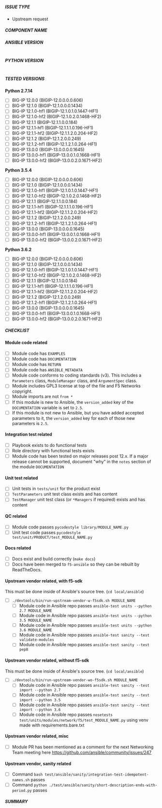 <!--- Verify first that your issue/request is not already reported in GitHub -->

##### ISSUE TYPE
<!--- Pick one below and delete the rest: -->
 - Upstream request

##### COMPONENT NAME
<!--- Name of the module/role/task -->

##### ANSIBLE VERSION
<!--- Paste verbatim output from “ansible --version” between quotes below -->
```

```

##### PYTHON VERSION
<!--- Paste verbatim output from “python -V” between quotes below -->
```

```

##### TESTED VERSIONS
<!---
Paste a list of BIG-IP versions this was tested on.
This is usually reflected in the playbook that runs the functional test.

Check the tested versions
-->
**Python 2.7.14**
- [ ] BIG-IP 12.0.0 (BIGIP-12.0.0.0.0.606)
- [ ] BIG-IP 12.1.0 (BIGIP-12.1.0.0.0.1434)
- [ ] BIG-IP 12.1.0-hf1 (BIGIP-12.1.0.1.0.1447-HF1)
- [ ] BIG-IP 12.1.0-hf2 (BIGIP-12.1.0.2.0.1468-HF2)
- [ ] BIG-IP 12.1.1 (BIGIP-12.1.1.0.0.184)
- [ ] BIG-IP 12.1.1-hf1 (BIGIP-12.1.1.1.0.196-HF1)
- [ ] BIG-IP 12.1.1-hf2 (BIGIP-12.1.1.2.0.204-HF2)
- [ ] BIG-IP 12.1.2 (BIGIP-12.1.2.0.0.249)
- [ ] BIG-IP 12.1.2-hf1 (BIGIP-12.1.2.1.0.264-HF1)
- [ ] BIG-IP 13.0.0 (BIGIP-13.0.0.0.0.1645)
- [ ] BIG-IP 13.0.0-hf1 (BIGIP-13.0.0.1.0.1668-HF1)
- [ ] BIG-IP 13.0.0-hf2 (BIGIP-13.0.0.2.0.1671-HF2)

**Python 3.5.4**
- [ ] BIG-IP 12.0.0 (BIGIP-12.0.0.0.0.606)
- [ ] BIG-IP 12.1.0 (BIGIP-12.1.0.0.0.1434)
- [ ] BIG-IP 12.1.0-hf1 (BIGIP-12.1.0.1.0.1447-HF1)
- [ ] BIG-IP 12.1.0-hf2 (BIGIP-12.1.0.2.0.1468-HF2)
- [ ] BIG-IP 12.1.1 (BIGIP-12.1.1.0.0.184)
- [ ] BIG-IP 12.1.1-hf1 (BIGIP-12.1.1.1.0.196-HF1)
- [ ] BIG-IP 12.1.1-hf2 (BIGIP-12.1.1.2.0.204-HF2)
- [ ] BIG-IP 12.1.2 (BIGIP-12.1.2.0.0.249)
- [ ] BIG-IP 12.1.2-hf1 (BIGIP-12.1.2.1.0.264-HF1)
- [ ] BIG-IP 13.0.0 (BIGIP-13.0.0.0.0.1645)
- [ ] BIG-IP 13.0.0-hf1 (BIGIP-13.0.0.1.0.1668-HF1)
- [ ] BIG-IP 13.0.0-hf2 (BIGIP-13.0.0.2.0.1671-HF2)

**Python 3.6.2**
- [ ] BIG-IP 12.0.0 (BIGIP-12.0.0.0.0.606)
- [ ] BIG-IP 12.1.0 (BIGIP-12.1.0.0.0.1434)
- [ ] BIG-IP 12.1.0-hf1 (BIGIP-12.1.0.1.0.1447-HF1)
- [ ] BIG-IP 12.1.0-hf2 (BIGIP-12.1.0.2.0.1468-HF2)
- [ ] BIG-IP 12.1.1 (BIGIP-12.1.1.0.0.184)
- [ ] BIG-IP 12.1.1-hf1 (BIGIP-12.1.1.1.0.196-HF1)
- [ ] BIG-IP 12.1.1-hf2 (BIGIP-12.1.1.2.0.204-HF2)
- [ ] BIG-IP 12.1.2 (BIGIP-12.1.2.0.0.249)
- [ ] BIG-IP 12.1.2-hf1 (BIGIP-12.1.2.1.0.264-HF1)
- [ ] BIG-IP 13.0.0 (BIGIP-13.0.0.0.0.1645)
- [ ] BIG-IP 13.0.0-hf1 (BIGIP-13.0.0.1.0.1668-HF1)
- [ ] BIG-IP 13.0.0-hf2 (BIGIP-13.0.0.2.0.1671-HF2)

##### CHECKLIST
<!---
Ensure all the following are complete
-->
#### Module code related
- [ ] Module code has `EXAMPLES`
- [ ] Module code has `DOCUMENTATION`
- [ ] Module code has `RETURN`
- [ ] Module code has `ANSIBLE_METADATA`
- [ ] Module code conforms to coding standards (v3). This includes a `Parameters` class, `ModuleManager` class, and `ArgumentSpec` class.
- [ ] Module includes GPL3 license at top of the file and F5 Networks copyright.
- [ ] Module imports are not `from *`
- [ ] If this module is new to Ansible, the `version_added` key of the `DOCUMENTATION` variable is set to `2.5`.
- [ ] If this module is not new to Ansible, but you have added accepted parameters to it, the `version_added` key for each of those new parameters is `2.5`.

#### Integration test related
- [ ] Playbook exists to do functional tests
- [ ] Role directory with functional tests exists
- [ ] Module code has been tested on major releases post 12.x. If a major release cannot be supported, document "why" in the `notes` section of the module 
`DOCUMENTATION`

#### Unit test related
- [ ] Unit tests in `tests/unit` for the product exist
- [ ] `TestParameters` unit test class exists and has content
- [ ] `TestManager` unit test class (or `*Managers` if required) exists and has content

#### QC related
- [ ] Module code passes `pycodestyle library/MODULE_NAME.py`
- [ ] Unit test code passes `pycodestyle test/unit/PRODUCT/test_MODULE_NAME.py`

#### Docs related
- [ ] Docs exist and build correctly (`make docs`)
- [ ] Docs have been merged to `f5-ansible` so they can be rebuilt by ReadTheDocs.

#### Upstream vendor related, with f5-sdk

This must be done inside of Ansible's source tree. (`cd local/ansible`)

- [ ] `./devtools/bin/run-upstream-vendor-w-f5sdk.sh MODULE_NAME`
  - [ ] Module code in Ansible repo passes `ansible-test units --python 2.7 MODULE_NAME`
  - [ ] Module code in Ansible repo passes `ansible-test units --python 3.5 MODULE_NAME`
  - [ ] Module code in Ansible repo passes `ansible-test units --python 3.6 MODULE_NAME`
  - [ ] Module code in Ansible repo passes `ansible-test sanity --test validate-modules`
  - [ ] Module code in Ansible repo passes `ansible-test sanity --test pep8`

#### Upstream vendor related, without f5-sdk

This must be done inside of Ansible's source tree. (`cd local/ansible`) 

- [ ] `./devtools/bin/run-upstream-vendor-wo-f5sdk.sh MODULE_NAME`
  - [ ] Module code in Ansible repo passes `ansible-test sanity --test import --python 2.7`
  - [ ] Module code in Ansible repo passes `ansible-test sanity --test import --python 3.5`
  - [ ] Module code in Ansible repo passes `ansible-test sanity --test import --python 3.6`
  - [ ] Module code in Ansible repo passes `nosetests test/units/modules/network/f5/test_MODULE_NAME.py` using venv made with requirements.bare.txt

#### Upstream vendor related, misc
- [ ] Module PR has been mentioned as a comment for the next Networking Team meeting here https://github.com/ansible/community/issues/247

#### Upstream vendor, sanity related
- [ ] Command `bash test/ansible/sanity/integration-test-idempotent-names.sh` passes
- [ ] Command `python ./test/ansible/sanity/short-description-ends-with-period.py` passes

##### SUMMARY
<!--- Explain the problem briefly -->
